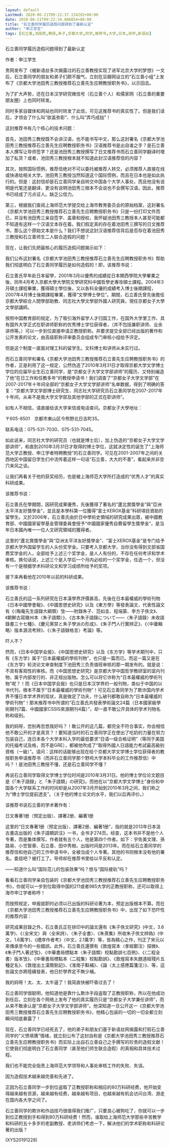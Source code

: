 ```yaml
---
layout: default
Lastmod: 2020-06-21T09:22:37.134292+00:00
date: 2020-06-21T09:22:34.886854+00:00
title: "石立善同学履历造假问题得到了最新认定"
author: "申江学生"
tags: [石立善,池田秀,教授,朱子,京都大学,同学,推荐书,大学,日本,讲师,新语丝]
---
```


石立善同学履历造假问题得到了最新认定

作者：申江学生

贵网发布了《被新语丝多次揭露过的石立善教授实现了进军北京大学的梦想》一文后，石立善同学的朋友和弟子们颇不服气，立刻在豆瓣网设立的“石立善小组”上发布了《京都大学池田秀三教授推荐石立善先生应聘教授职务书》，以示回击。

为了扩大声势，还在日本汉学研究微信号（石立善个人）和儒家网（石立善的重要朋友圈）上也同时转发。

同时多家自媒体和网站也同时转发了此信，可见这推荐书的真实性了。但是我们读后，才领会了什么叫“欲盖弥彰”、什么叫“弄巧成拙”！

这封推荐书有几个核心的技术问题：

首先，池田秀三教授既不会讲汉语，也不能书写中文，那么这封署名《京都大学池田秀三教授推荐石立善先生应聘教授职务书》汉语推荐书是出自谁之手？是石立善本人撰写让导师签字？还是池田秀三教授撰写了日文推荐书而石立善同学翻译时增加了私货？或者，池田秀三教授根本就不知道此封汉语推荐信的内容？

其次，按照国际惯例，推荐信绝对不可以委托被推荐人转交，必须推荐人直接在线或快递给相关大学。池田秀三教授当然知道这个国际惯例，而且在日本也是如此执行的。但是：这封信却是石立善同学亲自转交中国各个大学人事处，而且他没有说明是代笔还是翻译、更没有说明池田秀三根本不会说也不会撰写汉语。因此，推荐书已经成了污点证人。缺乏公信力。

第三，根据我们查阅上海师范大学提交给上海市教育委员会的原始档案，这封署名《京都大学池田秀三教授推荐石立善先生应聘教授职务书》只是一份打印文件而已，并没有池田秀三亲自签字、盖章和授权，我怀疑池田秀三教授本人甚至可能都不知道有这样一个汉语文本存在着。我们假定真的存在着池田秀三撰写的日文推荐书，那么这个原始文本是什么？我们不想说这封汉语推荐信背后是否存在着池田秀三教授和石立善师生二人联合造假的问题？

现在，让我们先把最核心的履历造假问题揭示如下：

我们公布这封署名《京都大学池田秀三教授推荐石立善先生应聘教授职务书》帮助我们彻底明白了石立善同学履历是如何造假的！即，该推荐书说：

石立善氏早年赴日本留學，2001年3月以優秀的成績從日本関西學院大學畢業之後，同年4月考入京都大學大學院文學研究科中國哲學史專攻碩士課程。2004年3月碩士課程畢業，獲得碩士學位後，又以各科全優的成績考入博士後期課程，2007年4月博士後期課程畢業，獲得“文學博士學位”。期間，石立善氏曾先後擔任京都大學綜合人間學部助教、同志社大學文學部外國人研究員，現任京都女子大學文學部講師。

按照中国教育部的规定，为了吸引海外留学人才归国工作，在国外大学里工作、具有国外大学正式在职讲师职称的优秀博士学位获得者，（并不包括兼职讲师、业余讲师等。）可以一步到位直接申请正教授职称。并要求提交全部已经出版的著作和公开发表的论文，由高级职称评审委员会组成专门审核小组给予评定。

但是这个制度一直面对理工科的留学生。文科博士和讲师从未实行过。

而石立善同学和署名《京都大学池田秀三教授推荐石立善先生应聘教授职务书》的作者，正是利用了这一规定，公然伪造了2010年3月31日才取得京都大学文学博士学位的应届毕业生石立善同学，是“京都女子大学文学部讲师”的履历、又特别编造了他“在日工作和任教多年”的教授申请书！我们调查了“京都女子大学文学部”在2007-2017年十年间全部的“京都女子大学文学部讲师”名单数据，得到了明确的答复：“京都大学文学部博士研究生、同志社大学研究员石立善同学在2007-2017年十年间，从来不是我大学文学部及其他学部的正式在职讲师”。

如有人不相信，请直接给该大学来信或电话查问。京都女子大學地址：

〒605-8501　京都市東山区今熊野北日吉町35。

联系电话：075-531-7030、075-531-7045。

如此说来，同志社大学的研究员（也就是博士后），加上伪造的“京都女子大学文学部讲师”，和直到2010年3月31日才取得的博士学位，这就决定性的诞生了“上海师范大学正教授、申江学者特聘教授”的石立善同学。可见在2001-2007年之间的关西地区中国留日学生们中流传着这样一句话“石立善，大大的不善”，看起来并非空穴来风之谈。

让我们再看关于他的获奖经历，也是被上海师范大学所打造成的“优秀人才”的真实科研成果。

该推荐书说：

石立善氏在學期間，因研究成果優秀，先後獲得了著名的“蘆北賞獎學金”與“亞洲太平洋友好獎學金”，並且是本學科第一位獲得“富士XEROX基金”科研項目資助的留學生。又於2006年，石立善氏由於日中學術史領域的研究成果出眾，被中國教育部、中國國家留學基金管理委員會授予“中國國家優秀自費留學生獎學金”，是当年日本國內唯一一位人文研究領域的獲得者。

这里的“蘆北賞獎學金”與“亞洲太平洋友好獎學金”、“富士XEROX基金”是专门给予京都大学外国留学生的人头份奖学金。只要考入京都大学，当你没有得到文部省国费奖学金的人，全部给予上述三个奖学金，是人人有份的，不存在任何考评和学术审核。换句话说，上述三个是入学后一个月内必给的一个奖学金，任选一个，但没有一个是根据学术科研论文和学习成绩所给予的奖项。

接下来再看他在2010年以前的科研成果。

该推荐书说：

石立善氏的這一系列研究在日本漢學界評價甚高，先後在日本最權威的學術刊物《日本中國學會報》、《中國思想史研究》以及《東方學》等發表論文，代表性論文有《〈晦庵先生語錄大綱領〉攷——附錄朱子、范如圭、程端蒙、李方子佚文》、《朝鮮古寫徽州本〈朱子語類〉》、《古本朱子語錄について——〈朱子語錄〉未收語錄書三十七種》、《慶元黨禁と朱子學派の形成》、《朱子門人行實辨正》、《〈中庸輯略〉版本源流考辨》、《〈朱子語録格言〉考論》等。

吓人不？

然而，《日本中国学会报》、《中国思想史研究》以及《东方学》等学术期刊中，只有《东方学》属于“日本最權威的學術刊物”，也只是一篇而已。而这一篇又是在《东方学》轮流论文审查制度下池田秀三负责值班审核的那一期发布的。就是说：不具有客观性的审核。而《中国思想史研究》是京都大学中国哲学教研室的室内刊物，属于内部发行的、非正规出版物。怎么可以将它诈称为“日本最權威的學術刊物”呢？！而《日本中国学会报》也只是日本汉学界的一般刊物，类似于中国的以书代刊，根本不属于“日本最權威的學術刊物”！可见石立善同学为了欺诈国内学术界不懂日本学术界的现状，真是做足了功夫，什么破刊都敢自称为“日本最權威的學術刊物”！那末推荐书中所谓的“石立善氏共發表學術論文24篇（日本國家級學術期刊7篇、中國國家CSSIS來源期刊4篇）”，却一直不敢公开具体的学术刊物名称和级别。

我的妈呀，您别再忽悠我好吗？！敢公开的这几篇，都完全不符合事实，你会相信他不敢公开的才是真货？！要知道当时的石立善同学正在使出了吃奶的力量在努力包装自己，连日本各个大学本科入学的最低要求“日语一级合格证明”（等同于美国的托福考试及格，而不是GRE），都被他吹成了“取得外國人日語能力考試最高級别資格（一級）”。请问：这样的话能够出现在给个京都大学文学博士学位获得者的教授职务申请推荐书（而非石立善同学那个野鸡大学本科毕业的工作推荐信）中吗？！是池田秀三教授不懂，还是石立善同学不懂？

再说石立善同学取得文学博士学位时间是2010年3月31日。他的博士学位论文题目是《「朱子語録」と「朱子語類」の研究》。而他在以“京都大学文学博士”身份和中国各个大学联系工作的时间却是从2007年3月开始到2010年3月之间，我们称之为“博士学位提前透支”。（关于他的博士论文的水平，我们以后再评价。）

该推荐书说石立善的学术著作有：

日文專著1册（预定出版）、譯著2册、編著1册

这里的“日文專著1册（预定出版）、譯著2册、編著1册”，指的就是2013年日本汲古書店出版的《朱子語類訳注》一书，全书才274页。经查，这本书并不是他个人专著，而是集体撰写。作者就有五个人，他是第四个作者。如下：宇佐美文理、孫路易、小笠智章、石立善、田中秀樹。出版时间是2013年。而在给石立善同学的推荐信和他自己的工作申请书中，全被当成个人专著。其他的书则根本没有他的署名。委屈吧？被打工了。导师却在推荐书里给以平反和认定。

——知道什么叫“国际范儿的包装效果”吗？想与“国际接轨”吗？

看看石立善同学亲自包装的《京都大学池田秀三教授推荐石立善先生应聘教授职务书》，你就可以一步到位取得中国的211或者985大学的正教授职称，还可以取得上海市申江学者称呼！

而按照规定，申报就职时必须以已出版的科研论著为本，预定出版根本不算。而在《京都大学池田秀三教授推荐石立善先生应聘教授职务书》中，出现了如下恐吓性的推荐内容：

研究成果目錄之外，石立善氏正在排印中的論文還有《朱子佚文研究》(中文，3.6萬字)、《〈全宋文〉與〈全宋詩〉、〈朱子全書〉、《朱熹集》所收朱子佚文辨偽》(中文，1.6萬字)、《禮序作者考》（中文，2.1萬字）等，皆為精心之作，刊正了宋元以來傳承至今的一些錯誤。此外，石立善氏還撰有《敦煌寫本〈孝經鄭注〉探微》、《朱子門人著述攷》、《中華書局標點本〈朱子語類〉校點勘誤七百例》、《〈二程全書〉版本攷》、《中華書局標點本〈二程集〉校點勘誤》、《敦煌寫本失題道經殘片五種定名》、《敦煌出土漢簡劄記》、《淮南子斠補》、《論〈太上感應篇箋注〉》、等，這些論文亦將陸續發表，他日於學界定不無少補。

我的妈呀！太、太、太牛逼了！我简直快被吓昏过去了！

石立善同学很聪明，他知道他是靠什么欺诈手段盗取了正教授职称，所以在他成功到任后，立刻在各个网络上发布了他的真实履历只是“京都女子大学兼任讲师”，而从来不敢承认是“京都女子大学文学部讲师”。他深知道一旦公开这一《京都大学池田秀三教授推荐石立善先生应聘教授职务书》，他精心包装的一切的一切全都立刻瞬间彻底暴露了！

现在，石立善同学已经死去了，他的弟子和朋友们基于新语丝网揭露和打假石立善同学的“义愤填膺”情绪，就立刻公布了这封自称是《京都大学池田秀三教授推荐石立善先生应聘教授职务书》而实际上出自石立善自己之手撰写的珍贵的造假文献！它使我们彻底明白了石立善同学（甚至他们师生联合造假）的真相和具体技术过程。

我们也不能完全指责上海师范大学领导和人事处审核工作的失败、失误。

因为造假技术越来越完善和先进了。

正因为石立善同学一步到位盗取了正教授职称和相应的80万科研经费，他开始变得越来越有资源，越来越有经费，越来越有项目，也越来越有机会访问台湾、游走在国内各大学之间了。

石立善同学的欺诈和作战技巧很值得我们推广，只要良心被狗吃了，你就可以一步到位正教授到手和得到80万科研经费！然而，谁取给上海师范大学那些辛苦教学和科研的五十多岁的老副教授、老讲师们考虑一下，解决他们的学术职称和科研论著的出版？

(XYS20191228)

